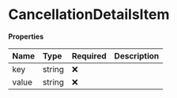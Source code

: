 # CancellationDetailsItem

**Properties**

| Name  | Type   | Required | Description |
| :---- | :----- | :------- | :---------- |
| key   | string | ❌       |             |
| value | string | ❌       |             |

<!-- This file was generated by liblab | https://liblab.com/ -->
